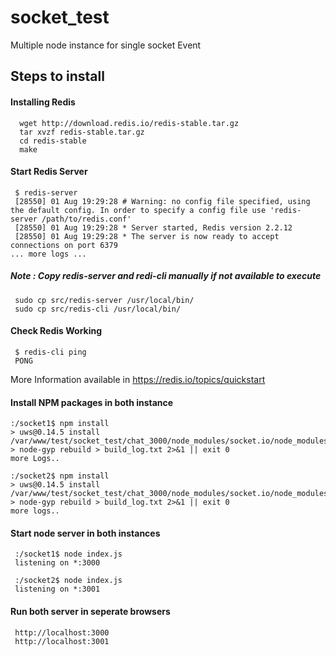 # socket_test
Multiple node instance for single socket Event

##  Steps to install 
#### Installing Redis

      wget http://download.redis.io/redis-stable.tar.gz
      tar xvzf redis-stable.tar.gz
      cd redis-stable
      make
#### Start Redis Server
     $ redis-server
     [28550] 01 Aug 19:29:28 # Warning: no config file specified, using the default config. In order to specify a config file use 'redis-server /path/to/redis.conf'
     [28550] 01 Aug 19:29:28 * Server started, Redis version 2.2.12
     [28550] 01 Aug 19:29:28 * The server is now ready to accept connections on port 6379
    ... more logs ...
##### Note : Copy redis-server and redi-cli manually if not available to execute
     sudo cp src/redis-server /usr/local/bin/
     sudo cp src/redis-cli /usr/local/bin/
#### Check Redis Working
     $ redis-cli ping
     PONG
     
More Information available in https://redis.io/topics/quickstart

#### Install NPM packages in both instance
    :/socket1$ npm install
    > uws@0.14.5 install /var/www/test/socket_test/chat_3000/node_modules/socket.io/node_modules/engine.io/node_modules/uws
    > node-gyp rebuild > build_log.txt 2>&1 || exit 0
    more Logs..
    
    :/socket2$ npm install
    > uws@0.14.5 install /var/www/test/socket_test/chat_3000/node_modules/socket.io/node_modules/engine.io/node_modules/uws
    > node-gyp rebuild > build_log.txt 2>&1 || exit 0
    more logs..
    
#### Start node server in both instances
     :/socket1$ node index.js
     listening on *:3000
     
     :/socket2$ node index.js
     listening on *:3001
     
#### Run both server in seperate browsers 
     http://localhost:3000
     http://localhost:3001
    
    



